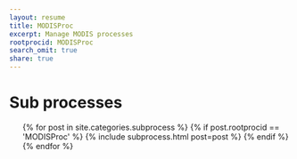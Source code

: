 ```yaml
---
layout: resume
title: MODISProc
excerpt: Manage MODIS processes
rootprocid: MODISProc
search_omit: true
share: true
---
```


<h1 class='foot-description'>Sub processes</h1>
<ul class='post-list'>
{% for post in site.categories.subprocess %}
  {% if post.rootprocid == 'MODISProc' %}
    {% include subprocess.html post=post %}
  {% endif %}
{% endfor %}
</ul>
